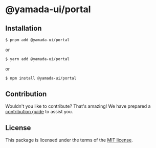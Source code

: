 # @yamada-ui/portal

## Installation

```sh
$ pnpm add @yamada-ui/portal
```

or

```sh
$ yarn add @yamada-ui/portal
```

or

```sh
$ npm install @yamada-ui/portal
```

## Contribution

Wouldn't you like to contribute? That's amazing! We have prepared a [contribution guide](https://github.com/yamada-ui/yamada-ui/blob/main/CONTRIBUTING.md) to assist you.

## License

This package is licensed under the terms of the
[MIT license](https://github.com/yamada-ui/yamada-ui/blob/main/LICENSE).
